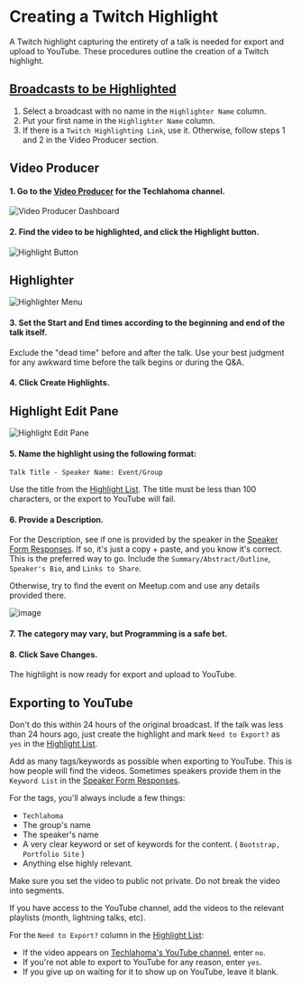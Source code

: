# Creating a Twitch Highlight
A Twitch highlight capturing the entirety of a talk is needed for export and upload to YouTube. These procedures outline the creation of a Twitch highlight.

## [Broadcasts to be Highlighted](https://docs.google.com/spreadsheets/d/1cJqVigTtYIMWPtaYsagYzyYBV1EHO1HTTjpYIt_9Nag)

1. Select a broadcast with no name in the `Highlighter Name` column.
1. Put your first name in the `Highlighter Name` column.
1. If there is a `Twitch Highlighting Link`, use it. Otherwise, follow steps 1 and 2 in the Video Producer section.

## Video Producer
#### 1. Go to the [Video Producer](https://www.twitch.tv/techlahoma/manager) for the Techlahoma channel.

![Video Producer Dashboard](https://raw.githubusercontent.com/techlahoma/broadcasting/master/TwitchHighlighting/Dashboard.PNG)

#### 2. Find the video to be highlighted, and click the **Highlight** button.

![Highlight Button](https://raw.githubusercontent.com/techlahoma/broadcasting/master/TwitchHighlighting/Highlight%20Button.PNG)

## Highlighter

![Highlighter Menu](https://raw.githubusercontent.com/techlahoma/broadcasting/master/TwitchHighlighting/Highlighter%20Menu.PNG)

#### 3. Set the **Start** and **End** times according to the beginning and end of the talk itself. 

Exclude the "dead time" before and after the talk. Use your best judgment for any awkward time before the talk begins or during the Q&A.

#### 4. Click **Create Highlights**. 

## Highlight Edit Pane

![Highlight Edit Pane](https://raw.githubusercontent.com/techlahoma/broadcasting/master/TwitchHighlighting/Edit%20Highlight.PNG)

#### 5. Name the highlight using the following format:

```
Talk Title - Speaker Name: Event/Group
```

Use the title from the [Highlight List](https://docs.google.com/spreadsheets/d/1cJqVigTtYIMWPtaYsagYzyYBV1EHO1HTTjpYIt_9Nag). The title must be less than 100 characters, or the export to YouTube will fail.

#### 6. Provide a Description. 

For the Description, see if one is provided by the speaker in the [Speaker Form Responses](https://docs.google.com/spreadsheets/d/10d-1TowAgA2WIqUawxwet9GRmhd2XI8zKxREzxqOuyY/). If so, it's just a copy + paste, and you know it's correct. This is the preferred way to go. Include the `Summary/Abstract/Outline`, `Speaker's Bio`, and `Links to Share`.

Otherwise, try to find the event on Meetup.com and use any details provided there.

![image](https://user-images.githubusercontent.com/954596/32418141-e38ceb7e-c229-11e7-8aee-db87bc569737.png)

#### 7. The category may vary, but **Programming** is a safe bet.

#### 8. Click **Save Changes**.

The highlight is now ready for export and upload to YouTube.

## Exporting to YouTube

Don't do this within 24 hours of the original broadcast. If the talk was less than 24 hours ago, just create the highlight and mark `Need to Export?` as `yes` in the [Highlight List](https://docs.google.com/spreadsheets/d/1cJqVigTtYIMWPtaYsagYzyYBV1EHO1HTTjpYIt_9Nag).

Add as many tags/keywords as possible when exporting to YouTube. This is how people will find the videos. Sometimes speakers provide them in the `Keyword List` in the [Speaker Form Responses](https://docs.google.com/spreadsheets/d/10d-1TowAgA2WIqUawxwet9GRmhd2XI8zKxREzxqOuyY/).

For the tags, you'll always include a few things:
* `Techlahoma`
* The group's name
* The speaker's name
* A very clear keyword or set of keywords for the content. ( `Bootstrap, Portfolio Site` )
* Anything else highly relevant.

Make sure you set the video to public not private. Do not break the video into segments.
 
If you have access to the YouTube channel, add the videos to the relevant playlists (month, lightning talks, etc).

For the `Need to Export?` column in the [Highlight List](https://docs.google.com/spreadsheets/d/1cJqVigTtYIMWPtaYsagYzyYBV1EHO1HTTjpYIt_9Nag):
* If the video appears on [Techlahoma's YouTube channel](https://youtube.com/techlahoma), enter `no`. 
* If you're not able to export to YouTube for any reason, enter `yes`.
* If you give up on waiting for it to show up on YouTube, leave it blank.
